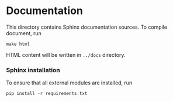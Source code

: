 Documentation
=============

This directory contains Sphinx documentation sources. To compile document, run 

    make html
    
HTML content will be written in `../docs` directory.
    
### Sphinx installation

To ensure that all external modules are installed, run

    pip install -r requirements.txt


    